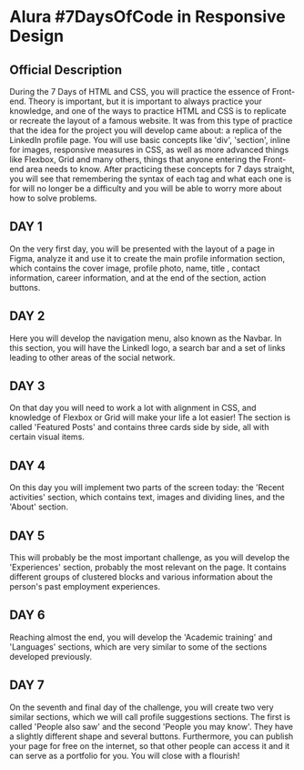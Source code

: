 # Alura #7DaysOfCode in Responsive Design


## Official Description
During the 7 Days of HTML and CSS, you will practice the essence of Front-end. Theory is important, but it is important to always practice your knowledge, and one of the ways to practice HTML and CSS is to replicate or recreate the layout of a famous website. It was from this type of practice that the idea for the project you will develop came about: a replica of the LinkedIn profile page. You will use basic concepts like 'div', 'section', inline for images, responsive measures in CSS, as well as more advanced things like Flexbox, Grid and many others, things that anyone entering the Front-end area needs to know. After practicing these concepts for 7 days straight, you will see that remembering the syntax of each tag and what each one is for will no longer be a difficulty and you will be able to worry more about how to solve problems.

## DAY 1
On the very first day, you will be presented with the layout of a page in Figma, analyze it and use it to create the main profile information section, which contains the cover image, profile photo, name, title , contact information, career information, and at the end of the section, action buttons.

## DAY 2
Here you will develop the navigation menu, also known as the Navbar. In this section, you will have the LinkedI logo, a search bar and a set of links leading to other areas of the social network.

## DAY 3
On that day you will need to work a lot with alignment in CSS, and knowledge of Flexbox or Grid will make your life a lot easier! The section is called 'Featured Posts' and contains three cards side by side, all with certain visual items.

## DAY 4
On this day you will implement two parts of the screen today: the 'Recent activities' section, which contains text, images and dividing lines, and the 'About' section.

## DAY 5
This will probably be the most important challenge, as you will develop the 'Experiences' section, probably the most relevant on the page. It contains different groups of clustered blocks and various information about the person's past employment experiences.

## DAY 6
Reaching almost the end, you will develop the 'Academic training' and 'Languages' sections, which are very similar to some of the sections developed previously.

## DAY 7
On the seventh and final day of the challenge, you will create two very similar sections, which we will call profile suggestions sections. The first is called 'People also saw' and the second 'People you may know'. They have a slightly different shape and several buttons. Furthermore, you can publish your page for free on the internet, so that other people can access it and it can serve as a portfolio for you. You will close with a flourish!